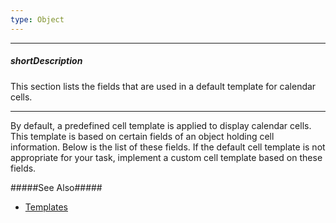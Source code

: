 ```yaml
---
type: Object
---
```

---
##### shortDescription
This section lists the fields that are used in a default template for calendar cells.

---
By default, a predefined cell template is applied to display calendar cells. This template is based on certain fields of an object holding cell information. Below is the list of these fields. If the default cell template is not appropriate for your task, implement a custom cell template based on these fields. 

#####See Also#####
- [Templates](/concepts/05%20Widgets/zz%20Common/30%20Templates '/Documentation/Guide/Widgets/Common/Templates/')